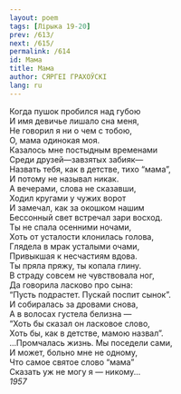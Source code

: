 ```yaml
---
layout: poem
tags: [Лірыка 19-20]
prev: /613/
next: /615/
permalink: /614
id: Мама
title: Мама
author: СЯРГЕІ ГРАХОЎСКІ
lang: ru
---
```



Когда пушок пробился над губою  
И имя девичье лишало сна меня,  
Не говорил я ни о чем с тобою,  
О, мама одинокая моя.  
Казалось мне постыдным временами  
Среди друзей—завзятых забияк—  
Назвать тебя, как в детстве, тихо “мама”,  
И потому не называл никак.  
А вечерами, слова не сказавши,  
Ходил кругами у чужих ворот  
И замечал, как за окошком нашим  
Бессонный свет встречал зари восход.  
Ты не спала осенними ночами,  
Хоть от усталости клонилась голова,  
Глядела в мрак усталыми очами,  
Привыкшая к несчастиям вдова.  
Ты пряла пряжу, ты копала глину.  
В страду совсем не чувствовала ног,  
Да говорила ласково про сына:  
“Пусть подрастет. Пускай поспит сынок”.  
И собиралась за дровами снова,  
А в волосах густела белизна —  
“Хоть бы сказал он ласковое слово,  
Хоть бы, как в детстве, мамою назвал”.  
...Промчалась жизнь. Мы поседели сами,  
И может, больно мне не одному,  
Что самое святое слово “мама”  
Сказать уж не могу я — никому...  
*1957*  
